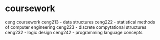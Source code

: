 # coursework
ceng coursework
ceng213 - data structures
ceng222 - statistical methods of computer engineering
ceng223 - discrete compytational structures 
ceng232 - logic design
ceng242 - programming language concepts
